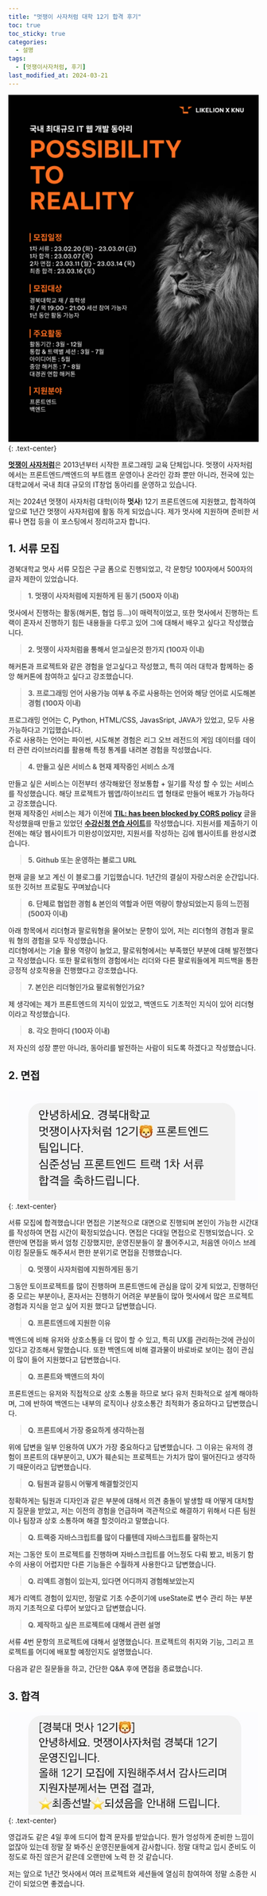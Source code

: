```yaml
---
title: "멋쟁이 사자처럼 대학 12기 합격 후기"
toc: true
toc_sticky: true
categories:
  - 설명
tags:
  - [멋쟁이사자처럼, 후기]
last_modified_at: 2024-03-21
---
```


![LikeLion](https://github.com/MOJAN3543/MOJAN3543.github.io/blob/main/_posts/LIKELION/likelion.png?raw=true) 
{: .text-center}  

[**멋쟁이 사자처럼**](https://www.likelion.net/)은 2013년부터 시작한 프로그래밍 교육 단체입니다. 멋쟁이 사자처럼에서는 프론트엔드/백엔드의 부트캠프 운영이나 온라인 강좌 뿐만 아니라, 전국에 있는 대학교에서 국내 최대 규모의 IT창업 동아리를 운영하고 있습니다.  

저는 2024년 멋쟁이 사자처럼 대학(이하 **멋사**) 12기 프론트엔드에 지원했고, 합격하여 앞으로 1년간 멋쟁이 사자처럼에 활동 하게 되었습니다. 제가 멋사에 지원하며 준비한 서류나 면접 등을 이 포스팅에서 정리하고자 합니다.

## 1. 서류 모집
경북대학교 멋사 서류 모집은 구글 폼으로 진행되었고, 각 문항당 100자에서 500자의 글자 제한이 있었습니다.
  
> **1. 멋쟁이 사자처럼에 지원하게 된 동기 (500자 이내)**

멋사에서 진행하는 활동(해커톤, 협업 등...)이 매력적이었고, 또한 멋사에서 진행하는 트랙이 혼자서 진행하기 힘든 내용들을 다루고 있어 그에 대해서 배우고 싶다고 작성했습니다.  

> **2. 멋쟁이 사자처럼을 통해서 얻고싶은것 한가지 (100자 이내)**

해커톤과 프로젝트와 같은 경험을 얻고싶다고 작성했고, 특히 여러 대학과 함께하는 중앙 해커톤에 참여하고 싶다고 강조했습니다.  

> **3. 프로그래밍 언어 사용가능 여부 & 주로 사용하는 언어와 해당 언어로 시도해본 경험 (100자 이내)**

프로그래밍 언어는 C, Python, HTML/CSS, JavasSript, JAVA가 있었고, 모두 사용 가능하다고 기입했습니다.  
주로 사용하는 언어는 파이썬, 시도해본 경험은 리그 오브 레전드의 게임 데이터를 데이터 관련 라이브러리를 활용해 특정 통계를 내려본 경험을 작성했습니다.  

> **4. 만들고 싶은 서비스 & 현재 제작중인 서비스 소개**

만들고 싶은 서비스는 이전부터 생각해왔던 정보통합 + 일기를 작성 할 수 있는 서비스를 작성했습니다. 해당 프로젝트가 웹앱/하이브리드 앱 형태로 만들어 배포가 가능하다고 강조했습니다.  
현재 제작중인 서비스는 제가 이전에 [**TIL: has been blocked by CORS policy**](https://mojan3543.github.io/CORSFix/) 글을 작성했을때 만들고 있었던 [**수강신청 연습 사이트**](https://github.com/MOJAN3543/KNUsugang)를 작성했습니다. 지원서를 제출하기 이전에는 해당 웹사이트가 미완성이었지만, 지원서를 작성하는 김에 웹사이트를 완성시켰습니다.  

> **5. Github 또는 운영하는 블로그 URL**

현재 글을 보고 계신 이 블로그를 기입했습니다. 1년간의 결실이 자랑스러운 순간입니다. 또한 깃허브 프로필도 꾸며놨습니다  

> **6. 단체로 협업한 경험 & 본인의 역할과 어떤 역량이 향상되었는지 등의 느낀점 (500자 이내)**

아래 항목에서 리더형과 팔로워형을 물어보는 문항이 있어, 저는 리더형의 경험과 팔로워 형의 경험을 모두 작성했습니다.  
리더형에서는 기술 활용 역량이 늘었고, 팔로워형에서는 부족했던 부분에 대해 발전했다고 작성했습니다. 또한 팔로워형의 경험에서는 리더와 다른 팔로워들에게 피드백을 통한 긍정적 상호작용을 진행했다고 강조했습니다.

> **7. 본인은 리더형인가요 팔로워형인가요?**

제 생각에는 제가 프론트엔드의 지식이 있었고, 백엔드도 기초적인 지식이 있어 리더형이라고 작성했습니다.  

> **8. 각오 한마디 (100자 이내)**

저 자신의 성장 뿐만 아니라, 동아리를 발전하는 사람이 되도록 하겠다고 작성했습니다.  

## 2. 면접
![1](https://github.com/MOJAN3543/MOJAN3543.github.io/blob/main/_posts/LIKELION/1.jpg?raw=true) 
{: .text-center}  

서류 모집에 합격했습니다! 면접은 기본적으로 대면으로 진행되며 본인이 가능한 시간대를 작성하여 면접 시간이 확정되었습니다.
면접은 다대일 면접으로 진행되었습니다. 오랜만에 면접을 봐서 엄청 긴장했지만, 운영진분들이 잘 풀어주시고, 처음엔 아이스 브레이킹 질문들도 해주셔서 편한 분위기로 면접을 진행했습니다.  

> **Q. 멋쟁이 사자처럼에 지원하게된 동기**

그동안 토이프로젝트를 많이 진행하며 프론트앤드에 관심을 많이 갖게 되었고, 진행하던중 모르는 부분이나, 혼자서는 진행하기 어려운 부분들이 많아 멋사에서 많은 프로젝트 경험과 지식을 얻고 싶어 지원 했다고 답변했습니다.  

> **Q. 프론트엔드에 지원한 이유**

백엔드에 비해 유저와 상호소통을 더 많이 할 수 있고, 특히 UX를 관리하는것에 관심이 있다고 강조해서 말했습니다. 또한 백엔드에 비해 결과물이 바로바로 보이는 점이 관심이 많이 들어 지원했다고 답변했습니다.  

> **Q. 프론트와 백앤드의 차이**

프론트엔드는 유저와 직접적으로 상호 소통을 하므로 보다 유저 친화적으로 설계 해야하며, 그에 반하여 백엔드는 내부의 로직이나 상호소통간 최적화가 중요하다고 답변했습니다.

> **Q. 프론트에서 가장 중요하게 생각하는점**
  
위에 답변을 일부 인용하여 UX가 가장 중요하다고 답변했습니다. 그 이유는 유저의 경험이 프론트의 대부분이고, UX가 훼손되는 프로젝트는 가치가 많이 떨어진다고 생각하기 때문이라고 답변했습니다.  

> **Q. 팀원과 갈등시 어떻게 해결할것인지**

정확하게는 팀원과 디자인과 같은 부분에 대해서 의견 충돌이 발생할 때 어떻게 대처할지 질문을 받았고, 저는 이전의 경험을 언급하며 객관적으로 해결하기 위해서 다른 팀원이나 팀장과 상호 소통하며 해결 할것이라고 말했습니다.

> **Q. 트랙중 자바스크립트를 많이 다룰텐데 자바스크립트를 잘하는지**

저는 그동안 토이 프로젝트를 진행하며 자바스크립트를 어느정도 다뤄 봤고, 비동기 함수의 사용이 어렵지만 다른 기능들은 수월하게 사용한다고 답변했습니다.  

> **Q. 리액트 경험이 있는지, 있다면 어디까지 경험해보았는지**

제가 리액트 경험이 있지만, 정말로 기초 수준이기에 useState로 변수 관리 하는 부분까지 기초적으로 다루어 보았다고 답변했습니다.  

> **Q. 제작하고 싶은 프로젝트에 대해서 관련 설명**

서류 4번 문항의 프로젝트에 대해서 설명했습니다. 프로젝트의 취지와 기능, 그리고 프로젝트를 어디에 배포할 예정인지도 설명했습니다.  

다음과 같은 질문들을 하고, 간단한 Q&A 후에 면접을 종료했습니다.

## 3. 합격  
![2](https://github.com/MOJAN3543/MOJAN3543.github.io/blob/main/_posts/LIKELION/2.jpg?raw=true) 
{: .text-center}  

영겁과도 같은 4일 후에 드디어 합격 문자를 받았습니다. 뭔가 엉성하게 준비한 느낌이 없잖아 있는데 정말 잘 봐주신 운영진분들에게 감사합니다. 정말 대학교 입시 준비도 이정도로 하진 않은거 같은데 오랜만에 노력 한 것 같습니다.  
  
저는 앞으로 1년간 멋사에서 여러 프로젝트와 세션들에 열심히 참여하여 정말 소중한 시간이 되었으면 좋겠습니다. 
